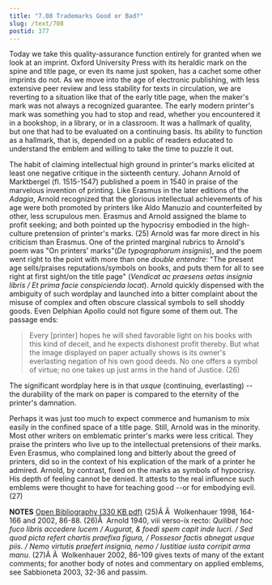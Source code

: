 ```yaml
---
title: "7.08 Trademarks Good or Bad?"
slug: /text/708
postid: 377
---
```

Today we take this quality-assurance function entirely for granted when we look at an imprint. Oxford University Press with its heraldic mark on the spine and title page, or even its name just spoken, has a cachet some other imprints do not. As we move into the age of electronic publishing, with less extensive peer review and less stability for texts in circulation, we are reverting to a situation like that of the early title page, when the maker's mark was not always a recognized guarantee. The early modern printer's mark was something you had to stop and read, whether you encountered it in a bookshop, in a library, or in a classroom. It was a hallmark of quality, but one that had to be evaluated on a continuing basis. Its ability to function as a hallmark, that is, depended on a public of readers educated to understand the emblem and willing to take the time to puzzle it out.

The habit of claiming intellectual high ground in printer's marks elicited at least one negative critique in the sixteenth century. Johann Arnold of Marktbergel (fl. 1515-1547) published a poem in 1540 in praise of the marvelous invention of printing. Like Erasmus in the later editions of the <em>Adagia</em>, Arnold recognized that the glorious intellectual achievements of his age were both promoted by printers like Aldo Manuzio and counterfeited by other, less scrupulous men. Erasmus and Arnold assigned the blame to profit seeking; and both pointed up the hypocrisy embodied in the high-culture pretension of printer's marks. (25) Arnold was far more direct in his criticism than Erasmus. One of the printed marginal rubrics to Arnold's poem was "On printers' marks"(<em>De typographorum insigniis</em>), and the poem went right to the point with more than one <em>double entendre</em>: "The present age sells/praises reputations/symbols on books, and puts them for all to see right at first sight/on the title page" (<em>Vendicat ac praesens aetas insignia libris / Et prima facie conspicienda locat</em>). Arnold quickly dispensed with the ambiguity of such wordplay and launched into a bitter complaint about the misuse of complex and often obscure classical symbols to sell shoddy goods. Even Delphian Apollo could not figure some of them out. The passage ends:
<blockquote>Every [printer] hopes he will shed favorable light on his books with this kind of deceit, and he expects dishonest profit thereby. But what the image displayed on paper actually shows is its owner's everlasting negation of his own good deeds. No one offers a symbol of virtue; no one takes up just arms in the hand of Justice. (26)</blockquote>
The significant wordplay here is in that <em>usque</em> (continuing, everlasting) -- the durability of the mark on paper is compared to the eternity of the printer's damnation.

Perhaps it was just too much to expect commerce and humanism to mix easily in the confined space of a title page. Still, Arnold was in the minority. Most other writers on emblematic printer's marks were less critical. They praise the printers who live up to the intellectual pretensions of their marks. Even Erasmus, who complained long and bitterly about the greed of printers, did so in the context of his explication of the mark of a printer he admired. Arnold, by contrast, fixed on the marks as symbols of hypocrisy. His depth of feeling cannot be denied. It attests to the real influence such emblems were thought to have for teaching good --or for embodying evil. (27)

<strong>NOTES</strong>
<a href="http://www.humanismforsale.org/bibliography.pdf" target="new">Open Bibliography (330 KB pdf)</a>
(25)Â Â  Wolkenhauer 1998, 164-166 and 2002, 86-88.
(26)Â  Arnold 1940, viii verso-ix recto: <em>Quilibet hoc fuco libris accedere lucem / Augurat, &amp; foedi spem capit inde lucri. / Sed quod picta refert chartis praefixa figura, / Possesor factis abnegat usque piis. / Nemo virtutis praefert insignia, nemo / Iustitiae iusta corripit arma manu</em>.
(27)Â Â  Wolkenhauer 2002, 86-109 gives texts of many of the extant comments; for another body of notes and commentary on applied emblems, see Sabbioneta 2003, 32-36 and passim.
